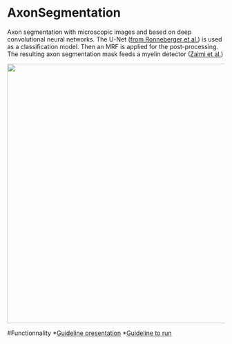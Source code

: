 # AxonSegmentation 

Axon segmentation with microscopic images and based on deep convolutional neural networks.
The U-Net ([from Ronneberger et al.](https://arxiv.org/abs/1505.04597)) is used as a classification model.
Then an MRF is applied for the post-processing.
The resulting axon segmentation mask feeds a myelin detector ([Zaimi et al.](http://journal.frontiersin.org/article/10.3389/fninf.2016.00037/full))

<img src="https://github.com/vherman3/AxonSegmentation/blob/master/schema.png" width="600px" align="middle" />

#Functionnality
*[Guideline presentation](https://docs.google.com/presentation/d/1gtp8UiqJJF7pRaBctTryoGQPACMeu29DhCMYn6k6PXQ/edit?usp=sharing)
*[Guideline to run](https://github.com/vherman3/AxonSegmentation/blob/master/guideline.py)